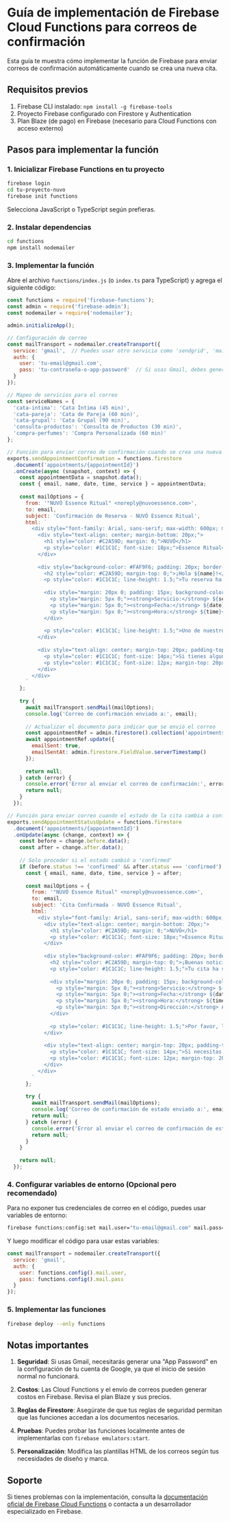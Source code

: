 # Guía de implementación de Firebase Cloud Functions para correos de confirmación

Esta guía te muestra cómo implementar la función de Firebase para enviar correos de confirmación automáticamente cuando se crea una nueva cita.

## Requisitos previos

1. Firebase CLI instalado: `npm install -g firebase-tools`
2. Proyecto Firebase configurado con Firestore y Authentication
3. Plan Blaze (de pago) en Firebase (necesario para Cloud Functions con acceso externo)

## Pasos para implementar la función

### 1. Inicializar Firebase Functions en tu proyecto

```bash
firebase login
cd tu-proyecto-nuvo
firebase init functions
```

Selecciona JavaScript o TypeScript según prefieras.

### 2. Instalar dependencias

```bash
cd functions
npm install nodemailer
```

### 3. Implementar la función

Abre el archivo `functions/index.js` (o `index.ts` para TypeScript) y agrega el siguiente código:

```javascript
const functions = require('firebase-functions');
const admin = require('firebase-admin');
const nodemailer = require('nodemailer');

admin.initializeApp();

// Configuración de correo
const mailTransport = nodemailer.createTransport({
  service: 'gmail',  // Puedes usar otro servicio como 'sendgrid', 'mailgun', etc.
  auth: {
    user: 'tu-email@gmail.com',
    pass: 'tu-contraseña-o-app-password'  // Si usas Gmail, debes generar una "App Password"
  }
});

// Mapeo de servicios para el correo
const serviceNames = {
  'cata-intima': 'Cata Íntima (45 min)',
  'cata-pareja': 'Cata de Pareja (60 min)',
  'cata-grupal': 'Cata Grupal (90 min)',
  'consulta-productos': 'Consulta de Productos (30 min)',
  'compra-perfumes': 'Compra Personalizada (60 min)'
};

// Función para enviar correo de confirmación cuando se crea una nueva cita
exports.sendAppointmentConfirmation = functions.firestore
  .document('appointments/{appointmentId}')
  .onCreate(async (snapshot, context) => {
    const appointmentData = snapshot.data();
    const { email, name, date, time, service } = appointmentData;
    
    const mailOptions = {
      from: '"NUVÓ Essence Ritual" <noreply@nuvoessence.com>',
      to: email,
      subject: 'Confirmación de Reserva - NUVÓ Essence Ritual',
      html: `
        <div style="font-family: Arial, sans-serif; max-width: 600px; margin: 0 auto; padding: 20px; border: 1px solid #E7DCD1; border-radius: 8px;">
          <div style="text-align: center; margin-bottom: 20px;">
            <h1 style="color: #C2A59D; margin: 0;">NUVÓ</h1>
            <p style="color: #1C1C1C; font-size: 18px;">Essence Ritual</p>
          </div>
          
          <div style="background-color: #FAF9F6; padding: 20px; border-radius: 8px; margin-bottom: 20px;">
            <h2 style="color: #C2A59D; margin-top: 0;">¡Hola ${name}!</h2>
            <p style="color: #1C1C1C; line-height: 1.5;">Tu reserva ha sido recibida y está pendiente de confirmación. A continuación, encontrarás los detalles de tu cita:</p>
            
            <div style="margin: 20px 0; padding: 15px; background-color: #E7DCD1; border-radius: 8px;">
              <p style="margin: 5px 0;"><strong>Servicio:</strong> ${serviceNames[service] || service}</p>
              <p style="margin: 5px 0;"><strong>Fecha:</strong> ${date}</p>
              <p style="margin: 5px 0;"><strong>Hora:</strong> ${time}</p>
            </div>
            
            <p style="color: #1C1C1C; line-height: 1.5;">Uno de nuestros especialistas confirmará tu cita en las próximas 24 horas. Recibirás otro correo con la confirmación final.</p>
          </div>
          
          <div style="text-align: center; margin-top: 20px; padding-top: 20px; border-top: 1px solid #E7DCD1;">
            <p style="color: #1C1C1C; font-size: 14px;">Si tienes alguna pregunta, por favor contáctanos a <a href="mailto:contacto@nuvoessence.com" style="color: #C2A59D;">contacto@nuvoessence.com</a></p>
            <p style="color: #1C1C1C; font-size: 12px; margin-top: 20px;">© 2025 NUVÓ Essence Ritual. Todos los derechos reservados.</p>
          </div>
        </div>
      `
    };
    
    try {
      await mailTransport.sendMail(mailOptions);
      console.log('Correo de confirmación enviado a:', email);
      
      // Actualizar el documento para indicar que se envió el correo
      const appointmentRef = admin.firestore().collection('appointments').doc(context.params.appointmentId);
      await appointmentRef.update({
        emailSent: true,
        emailSentAt: admin.firestore.FieldValue.serverTimestamp()
      });
      
      return null;
    } catch (error) {
      console.error('Error al enviar el correo de confirmación:', error);
      return null;
    }
  });

// Función para enviar correo cuando el estado de la cita cambia a confirmada
exports.sendAppointmentStatusUpdate = functions.firestore
  .document('appointments/{appointmentId}')
  .onUpdate(async (change, context) => {
    const before = change.before.data();
    const after = change.after.data();
    
    // Solo proceder si el estado cambió a 'confirmed'
    if (before.status !== 'confirmed' && after.status === 'confirmed') {
      const { email, name, date, time, service } = after;
      
      const mailOptions = {
        from: '"NUVÓ Essence Ritual" <noreply@nuvoessence.com>',
        to: email,
        subject: 'Cita Confirmada - NUVÓ Essence Ritual',
        html: `
          <div style="font-family: Arial, sans-serif; max-width: 600px; margin: 0 auto; padding: 20px; border: 1px solid #E7DCD1; border-radius: 8px;">
            <div style="text-align: center; margin-bottom: 20px;">
              <h1 style="color: #C2A59D; margin: 0;">NUVÓ</h1>
              <p style="color: #1C1C1C; font-size: 18px;">Essence Ritual</p>
            </div>
            
            <div style="background-color: #FAF9F6; padding: 20px; border-radius: 8px; margin-bottom: 20px;">
              <h2 style="color: #C2A59D; margin-top: 0;">¡Buenas noticias, ${name}!</h2>
              <p style="color: #1C1C1C; line-height: 1.5;">Tu cita ha sido <strong style="color: #C2A59D;">CONFIRMADA</strong>. Te esperamos:</p>
              
              <div style="margin: 20px 0; padding: 15px; background-color: #E7DCD1; border-radius: 8px;">
                <p style="margin: 5px 0;"><strong>Servicio:</strong> ${serviceNames[service] || service}</p>
                <p style="margin: 5px 0;"><strong>Fecha:</strong> ${date}</p>
                <p style="margin: 5px 0;"><strong>Hora:</strong> ${time}</p>
                <p style="margin: 5px 0;"><strong>Dirección:</strong> Av. Siempreviva 742, Buenos Aires</p>
              </div>
              
              <p style="color: #1C1C1C; line-height: 1.5;">Por favor, llega 10 minutos antes para una mejor experiencia. Te recordamos evitar usar perfumes el día de tu visita.</p>
            </div>
            
            <div style="text-align: center; margin-top: 20px; padding-top: 20px; border-top: 1px solid #E7DCD1;">
              <p style="color: #1C1C1C; font-size: 14px;">Si necesitas modificar o cancelar tu cita, por favor contáctanos a <a href="mailto:contacto@nuvoessence.com" style="color: #C2A59D;">contacto@nuvoessence.com</a></p>
              <p style="color: #1C1C1C; font-size: 12px; margin-top: 20px;">© 2025 NUVÓ Essence Ritual. Todos los derechos reservados.</p>
            </div>
          </div>
        `
      };
      
      try {
        await mailTransport.sendMail(mailOptions);
        console.log('Correo de confirmación de estado enviado a:', email);
        return null;
      } catch (error) {
        console.error('Error al enviar el correo de confirmación de estado:', error);
        return null;
      }
    }
    
    return null;
  });
```

### 4. Configurar variables de entorno (Opcional pero recomendado)

Para no exponer tus credenciales de correo en el código, puedes usar variables de entorno:

```bash
firebase functions:config:set mail.user="tu-email@gmail.com" mail.pass="tu-contraseña-o-app-password"
```

Y luego modificar el código para usar estas variables:

```javascript
const mailTransport = nodemailer.createTransport({
  service: 'gmail',
  auth: {
    user: functions.config().mail.user,
    pass: functions.config().mail.pass
  }
});
```

### 5. Implementar las funciones

```bash
firebase deploy --only functions
```

## Notas importantes

1. **Seguridad**: Si usas Gmail, necesitarás generar una "App Password" en la configuración de tu cuenta de Google, ya que el inicio de sesión normal no funcionará.

2. **Costos**: Las Cloud Functions y el envío de correos pueden generar costos en Firebase. Revisa el plan Blaze y sus precios.

3. **Reglas de Firestore**: Asegúrate de que tus reglas de seguridad permitan que las funciones accedan a los documentos necesarios.

4. **Pruebas**: Puedes probar las funciones localmente antes de implementarlas con `firebase emulators:start`.

5. **Personalización**: Modifica las plantillas HTML de los correos según tus necesidades de diseño y marca.

## Soporte

Si tienes problemas con la implementación, consulta la [documentación oficial de Firebase Cloud Functions](https://firebase.google.com/docs/functions) o contacta a un desarrollador especializado en Firebase.
